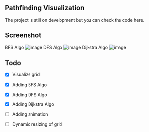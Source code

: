 ## Pathfinding Visualization
The project is still on development but you can check the code here.

## Screenshot
BFS Algo
![image](https://github.com/jacksonfernando/pathfinding-visualizer/assets/33139248/92c54ade-772a-4dca-8ea3-3d103ab85b53)
DFS Algo
![image](https://github.com/jacksonfernando/pathfinding-visualizer/assets/33139248/cbe57e79-949a-41a9-8eb5-a639f23fc898)
Dijkstra Algo
![image](https://github.com/jacksonfernando/pathfinding-visualizer/assets/33139248/e5f41969-f779-4f18-bc87-5f0658b88159)

## Todo 
- [X] Visualize grid
- [X] Adding BFS Algo
- [X] Adding DFS Algo
- [X] Adding Dijkstra Algo
- [ ] Adding animation
- [ ] Dynamic resizing of grid


